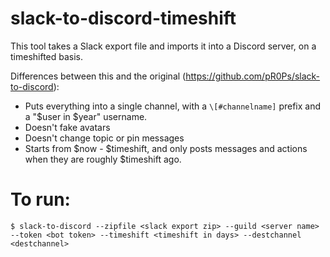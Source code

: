 slack-to-discord-timeshift
==========================

This tool takes a Slack export file and imports it into a Discord server, on a timeshifted basis.

Differences between this and the original (https://github.com/pR0Ps/slack-to-discord):

* Puts everything into a single channel, with a `\[#channelname]` prefix and a "$user in $year" username.
* Doesn't fake avatars
* Doesn't change topic or pin messages
* Starts from $now - $timeshift, and only posts messages and actions when they are roughly $timeshift ago.


# To run:

```
$ slack-to-discord --zipfile <slack export zip> --guild <server name> --token <bot token> --timeshift <timeshift in days> --destchannel <destchannel>
```

